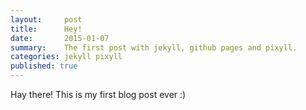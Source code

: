 ```yaml
---
layout:     post
title:      Hey!
date:       2015-01-07
summary:    The first post with jekyll, github pages and pixyll.
categories: jekyll pixyll
published: true
---
```


Hay there!
This is my first blog post ever :)